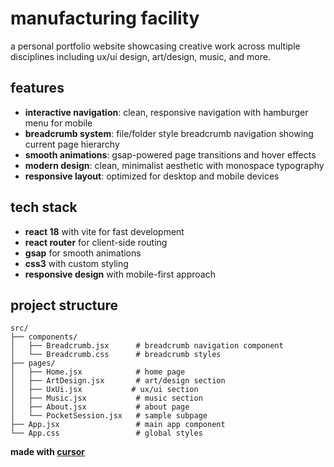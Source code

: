 # manufacturing facility

a personal portfolio website showcasing creative work across multiple disciplines including ux/ui design, art/design, music, and more.

## features

- **interactive navigation**: clean, responsive navigation with hamburger menu for mobile
- **breadcrumb system**: file/folder style breadcrumb navigation showing current page hierarchy
- **smooth animations**: gsap-powered page transitions and hover effects
- **modern design**: clean, minimalist aesthetic with monospace typography
- **responsive layout**: optimized for desktop and mobile devices

## tech stack

- **react 18** with vite for fast development
- **react router** for client-side routing
- **gsap** for smooth animations
- **css3** with custom styling
- **responsive design** with mobile-first approach

## project structure

```
src/
├── components/
│   ├── Breadcrumb.jsx      # breadcrumb navigation component
│   └── Breadcrumb.css      # breadcrumb styles
├── pages/
│   ├── Home.jsx            # home page
│   ├── ArtDesign.jsx       # art/design section
│   ├── UxUi.jsx           # ux/ui section
│   ├── Music.jsx           # music section
│   ├── About.jsx           # about page
│   └── PocketSession.jsx   # sample subpage
├── App.jsx                 # main app component
└── App.css                 # global styles
```

**made with [cursor](https://cursor.sh)**
